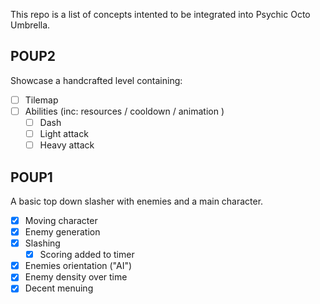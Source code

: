 This repo is a list of concepts intented to be integrated into Psychic Octo Umbrella.

## POUP2

Showcase a handcrafted level containing:

- [ ] Tilemap
- [ ] Abilities (inc: resources / cooldown / animation )
  - [ ] Dash
  - [ ] Light attack
  - [ ] Heavy attack

## POUP1

A basic top down slasher with enemies and a main character.

- [x] Moving character
- [x] Enemy generation
- [x] Slashing
  - [x] Scoring added to timer
- [x] Enemies orientation ("AI")
- [x] Enemy density over time
- [x] Decent menuing
